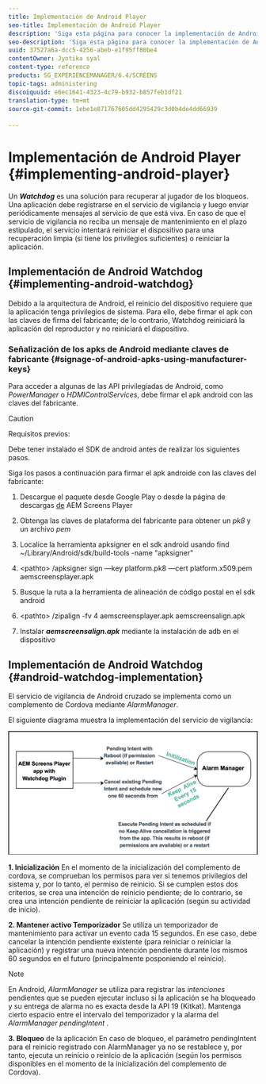 ```yaml
---
title: Implementación de Android Player
seo-title: Implementación de Android Player
description: 'Siga esta página para conocer la implementación de Android Watchdog, una solución para recuperar el reproductor de los bloqueos. '
seo-description: 'Siga esta página para conocer la implementación de Android Watchdog, una solución para recuperar el reproductor de los bloqueos. '
uuid: 37527a6a-dcc5-4256-abeb-e1f95ff80be4
contentOwner: Jyotika syal
content-type: reference
products: SG_EXPERIENCEMANAGER/6.4/SCREENS
topic-tags: administering
discoiquuid: e6ec1641-4323-4c79-b932-b857feb1df21
translation-type: tm+mt
source-git-commit: 1ebe1e871767605dd4295429c3d0b4de4dd66939

---
```



# Implementación de Android Player {#implementing-android-player}

Un ***Watchdog*** es una solución para recuperar al jugador de los bloqueos. Una aplicación debe registrarse en el servicio de vigilancia y luego enviar periódicamente mensajes al servicio de que está viva. En caso de que el servicio de vigilancia no reciba un mensaje de mantenimiento en el plazo estipulado, el servicio intentará reiniciar el dispositivo para una recuperación limpia (si tiene los privilegios suficientes) o reiniciar la aplicación.

## Implementación de Android Watchdog {#implementing-android-watchdog}

Debido a la arquitectura de Android, el reinicio del dispositivo requiere que la aplicación tenga privilegios de sistema. Para ello, debe firmar el apk con las claves de firma del fabricante; de lo contrario, Watchdog reiniciará la aplicación del reproductor y no reiniciará el dispositivo.

### Señalización de los apks de Android mediante claves de fabricante {#signage-of-android-apks-using-manufacturer-keys}

Para acceder a algunas de las API privilegiadas de Android, como *PowerManager* o *HDMIControlServices*, debe firmar el apk android con las claves del fabricante.

>[!CAUTION]
>
>Requisitos previos:
>
>Debe tener instalado el SDK de android antes de realizar los siguientes pasos.

Siga los pasos a continuación para firmar el apk androide con las claves del fabricante:

1. Descargue el paquete desde Google Play o desde la página de descargas [de](https://download.macromedia.com/screens/) AEM Screens Player
1. Obtenga las claves de plataforma del fabricante para obtener un *pk8* y un archivo *pem*

1. Localice la herramienta apksigner en el sdk android usando find ~/Library/Android/sdk/build-tools -name &quot;apksigner&quot;
1. &lt;pathto> /apksigner sign —key platform.pk8 —cert platform.x509.pem aemscreensplayer.apk
1. Busque la ruta a la herramienta de alineación de código postal en el sdk android
1. &lt;pathto> /zipalign -fv 4 aemscreensplayer.apk aemscreensalign.apk
1. Instalar ***aemscreensalign.apk*** mediante la instalación de adb en el dispositivo

## Implementación de Android Watchdog {#android-watchdog-implementation}

El servicio de vigilancia de Android cruzado se implementa como un complemento de Cordova mediante *AlarmManager*.

El siguiente diagrama muestra la implementación del servicio de vigilancia:

![chlimage_1-43](assets/chlimage_1-43.png)

**1. Inicialización** En el momento de la inicialización del complemento de cordova, se comprueban los permisos para ver si tenemos privilegios del sistema y, por lo tanto, el permiso de reinicio. Si se cumplen estos dos criterios, se crea una intención de reinicio pendiente; de lo contrario, se crea una intención pendiente de reiniciar la aplicación (según su actividad de inicio).

**2. Mantener activo Temporizador** Se utiliza un temporizador de mantenimiento para activar un evento cada 15 segundos. En ese caso, debe cancelar la intención pendiente existente (para reiniciar o reiniciar la aplicación) y registrar una nueva intención pendiente durante los mismos 60 segundos en el futuro (principalmente posponiendo el reinicio).

>[!NOTE]
>
>En Android, *AlarmManager* se utiliza para registrar las *intenciones* pendientes que se pueden ejecutar incluso si la aplicación se ha bloqueado y su entrega de alarma no es exacta desde la API 19 (Kitkat). Mantenga cierto espacio entre el intervalo del temporizador y la alarma del *AlarmManager* *pendingIntent* .

**3. Bloqueo** de la aplicación En caso de bloqueo, el parámetro pendingIntent para el reinicio registrado con AlarmManager ya no se restablece y, por tanto, ejecuta un reinicio o reinicio de la aplicación (según los permisos disponibles en el momento de la inicialización del complemento de Cordova).

